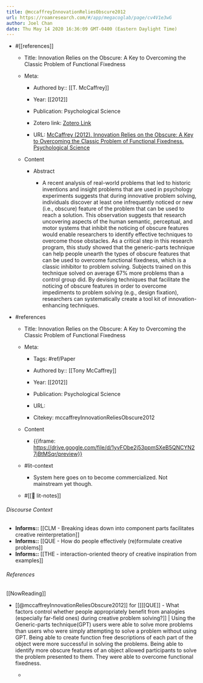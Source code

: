 ```yaml
---
title: @mccaffreyInnovationReliesObscure2012
url: https://roamresearch.com/#/app/megacoglab/page/cv4V1e3wG
author: Joel Chan
date: Thu May 14 2020 16:36:09 GMT-0400 (Eastern Daylight Time)
---
```


- #[[references]]

    - Title: Innovation Relies on the Obscure: A Key to Overcoming the Classic Problem of Functional Fixedness

    - Meta:

        - Authored by:: [[T. McCaffrey]]

        - Year: [[2012]]

        - Publication: Psychological Science

        - Zotero link: [Zotero Link](zotero://select/items/1_PVGMQ9HI)

        - URL: [McCaffrey (2012). Innovation Relies on the Obscure: A Key to Overcoming the Classic Problem of Functional Fixedness. Psychological Science](undefined)

    - Content

        - Abstract

            - A recent analysis of real-world problems that led to historic inventions and insight problems that are used in psychology experiments suggests that during innovative problem solving, individuals discover at least one infrequently noticed or new (i.e., obscure) feature of the problem that can be used to reach a solution. This observation suggests that research uncovering aspects of the human semantic, perceptual, and motor systems that inhibit the noticing of obscure features would enable researchers to identify effective techniques to overcome those obstacles. As a critical step in this research program, this study showed that the generic-parts technique can help people unearth the types of obscure features that can be used to overcome functional fixedness, which is a classic inhibitor to problem solving. Subjects trained on this technique solved on average 67% more problems than a control group did. By devising techniques that facilitate the noticing of obscure features in order to overcome impediments to problem solving (e.g., design fixation), researchers can systematically create a tool kit of innovation-enhancing techniques.
- #references

    - Title: Innovation Relies on the Obscure: A Key to Overcoming the Classic Problem of Functional Fixedness

    - Meta:

        - Tags: #ref/Paper

        - Authored by::  [[Tony McCaffrey]]

        - Year: [[2012]]

        - Publication: Psychological Science

        - URL:

        - Citekey: mccaffreyInnovationReliesObscure2012

    - Content

        - {{iframe: https://drive.google.com/file/d/1yvFObe2j53ppmSXeB5QNCYN27jBtMSqr/preview}}

    - #lit-context

        - System here goes on to become commercialized. Not mainstream yet though.

    - #[[📝 lit-notes]]

###### Discourse Context

- **Informs::** [[CLM - Breaking ideas down into component parts facilitates creative reinterpretation]]
- **Informs::** [[QUE - How do people effectively (re)formulate creative problems]]
- **Informs::** [[THE - interaction-oriented theory of creative inspiration from examples]]

###### References

[[NowReading]]

- [[@mccaffreyInnovationReliesObscure2012]] for [[[[QUE]] - What factors control whether people appropriately benefit from analogies (especially far-field ones) during creative problem solving?]] | Using the Generic-parts technique(GPT) users were able to solve more problems than users who were simply attempting to solve a problem without using GPT. Being able to create function free descriptions of each part of the object were more successful in solving the problems. Being able to identify more obscure features of an object allowed participants to solve the problem presented to them. They were able to overcome functional fixedness.

    - __<your notes>__
